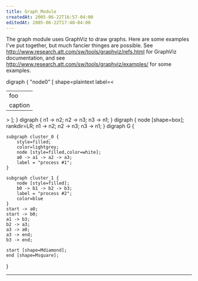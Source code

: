 ```yaml
---
title: Graph_Module
createdAt: 2005-06-22T16:57-04:00
editedAt: 2005-06-22T17:40-04:00
---
```


The graph module uses GraphViz to draw graphs. Here are some examples I've put together, but much fancier thinges are possible. See http://www.research.att.com/sw/tools/graphviz/refs.html for GraphViz documentation, and see http://www.research.att.com/sw/tools/graphviz/examples/ for some examples.


<graph>
digraph {
  "node0" [
    shape=plaintext
    label=<<TABLE>
      <TR><TD>foo</TD></TR>
      <TR><TD>caption</TD></TR>
      </TABLE>
    >
  ];
}
</graph>


<graph>
  digraph {
    n1 -> n2;
    n2 -> n3;
    n3 -> n1;
  }
</graph>
<graph>
  digraph {
    node [shape=box];
    rankdir=LR;
    n1 -> n2;
    n2 -> n3;
    n3 -> n1;
  }
</graph>

<graph>
digraph G {

	subgraph cluster_0 {
		style=filled;
		color=lightgrey;
		node [style=filled,color=white];
		a0 -> a1 -> a2 -> a3;
		label = "process #1";
	}

	subgraph cluster_1 {
		node [style=filled];
		b0 -> b1 -> b2 -> b3;
		label = "process #2";
		color=blue
	}
	start -> a0;
	start -> b0;
	a1 -> b3;
	b2 -> a3;
	a3 -> a0;
	a3 -> end;
	b3 -> end;

	start [shape=Mdiamond];
	end [shape=Msquare];
}
</graph>



----

